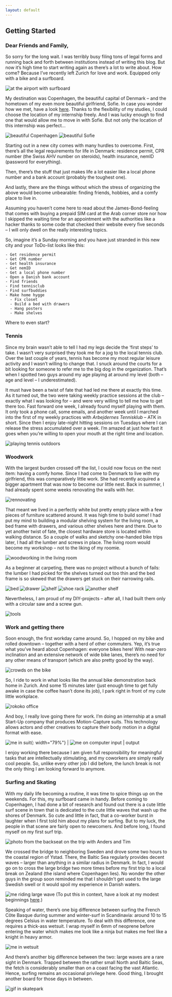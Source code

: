 ```yaml
---
layout: default
---
```

## Getting Started

### Dear Friends and Family,

So sorry for the long wait. I was terribly busy filing tons of legal forms and running back and forth between institutions instead of writing this blog. But now it’s high time to start writing again as there’s a lot to write about. How come? Because I’ve recently left Zurich for love and work. Equipped only with a bike and a surfboard.

![at the airport with surfboard](imgs/1/1.jpeg)

My destination was Copenhagen, the beautiful capital of Denmark – and the hometown of my even more beautiful girlfriend, Sofie. In case you wonder how we met, have a look [here](./../vancouver/van3). Thanks to the flexibility of my studies, I could choose the location of my internship freely. And I was lucky enough to find one that would allow me to move in with Sofie. But not only the location of this internship was perfect…

![beautiful Copenhagen](imgs/1/2a.jpeg)
![beautiful Sofie](imgs/1/2b.jpeg)

Starting out in a new city comes with many hurdles to overcome. First, there’s all the legal requirements for life in Denmark: residence permit, CPR number (the Swiss AHV number on steroids), health insurance, nemID (password for everything).

Then, there’s the stuff that just makes life a lot easier like a local phone number and a bank account (probably the toughest one).

And lastly, there are the things without which the stress of organizing the above would become unbearable: finding friends, hobbies, and a comfy place to live in.

Assuming you haven’t come here to read about the James-Bond-feeling that comes with buying a prepaid SIM card at the Arab corner store nor how I skipped the waiting time for an appointment with the authorities like a hacker thanks to some code that checked their website every five seconds – I will only dwell on the really interesting topics.

So, imagine it’s a Sunday morning and you have just stranded in this new city and your ToDo-list looks like this:

    - Get residence permit
    - Get CPR number
    - Get health insurance 
    - Get nemID
    - Get a local phone number
    - Open a Danish bank account
    - Find friends
    - Find tennisclub
    - Find surfbuddies
    - Make home hygge
      - Fix closet
      - Build a bed with drawers
      - Hang posters
      - Make shelves

Where to even start?

### Tennis

Since my brain wasn’t able to tell I had my legs decide the ‘first steps’ to take. I wasn’t very surprised they took me for a jog to the local tennis club. Over the last couple of years, tennis has become my most regular leisure activity and I wasn’t willing to change that. I snuck around the courts for a bit looking for someone to refer me to the big dog in the organization. That’s when I spotted two guys around my age playing at around my level (both – age and level – I underestimated).

It must have been a twist of fate that had led me there at exactly this time. As it turned out, the two were taking weekly practice sessions at the club – exactly what I was looking for – and were very willing to tell me how to get there too. Fast forward one week, I already found myself playing with them. It only took a phone call, some emails, and another week until I marched into the first of my weekly practices with _Arbejdernes Tennisklub_ – ATK in short. Since then I enjoy late-night hitting sessions on Tuesdays where I can release the stress accumulated over a week. I’m amazed at just how fast it goes when you’re willing to open your mouth at the right time and location.

![playing tennis outdoors](imgs/1/3.jpeg)

### Woodwork

With the largest burden crossed off the list, I could now focus on the next item: having a comfy home. Since I had come to Denmark to live with my girlfriend, this was comparatively little work. She had recently acquired a bigger apartment that was now to become our little nest. Back in summer, I had already spent some weeks renovating the walls with her.

![rennovating](imgs/1/4.jpeg)

That meant we lived in a perfectly white but pretty empty place with a few pieces of furniture scattered around. It was high time to build some! I had put my mind to building a modular shelving system for the living room, a bed frame with drawers, and various other shelves here and there. Due to yet another twist of fate, the closest hardware store is located within walking distance. So a couple of walks and sketchy one-handed bike trips later, I had all the lumber and screws in place. The living room would become my workshop – not to the liking of my roomie.

![woodworking in the living room](imgs/1/5.jpeg)

As a beginner at carpeting, there was no project without a bunch of fails: the lumber I had picked for the shelves turned out too thin and the bed frame is so skewed that the drawers get stuck on their narrowing rails.

![bed](imgs/1/bed.gif)
![drawer](imgs/1/6b.jpeg)
![shelf](imgs/1/6a.jpeg)
![shoe rack](imgs/1/6.jpeg)
![another shelf](imgs/1/7.jpeg)

Nevertheless, I am proud of my DIY-projects – after all, I had built them only with a circular saw and a screw gun.

![tools](imgs/1/8.jpeg)
<!-- {: width="50%"} -->

### Work and getting there

Soon enough, the first workday came around. So, I hopped on my bike and rolled downtown – together with a herd of other commuters. Yep, it’s true what you’ve heard about Copenhagen: everyone bikes here! With near-zero inclination and an extensive network of wide bike lanes, there’s no need for any other means of transport (which are also pretty good by the way).

![crowds on the bike](imgs/1/9.jpeg)

So, I ride to work in what looks like the annual bike demonstration back home in Zurich. And some 15 minutes later (just enough time to get fully awake in case the coffee hasn’t done its job), I park right in front of my cute little workplace.

![rokoko office](imgs/1/10.jpeg)

And boy, I really love going there for work. I’m doing an internship at a small Start-Up company that produces Motion-Capture suits. This technology allows actors and other creatives to capture their body motion in a digital format with ease.

![me in suit](imgs/1/11a.gif){: width="79%"} | ![me on computer](imgs/1/11b.gif)
input | output

I enjoy working there because I am given full responsibility for meaningful tasks that are intellectually stimulating, and my coworkers are simply really cool people. So, unlike every other job I did before, the lunch break is not the only thing I am looking forward to anymore.

### Surfing and Skating

With my daily life becoming a routine, it was time to spice things up on the weekends. For this, my surfboard came in handy. Before coming to Copenhagen, I had done a bit of research and found out there is a cute little surf scene in town that is dedicated to the cute little waves that wash up the shores of Denmark. So cute and little in fact, that a co-worker burst in laughter when I first told him about my plans for surfing. But to my luck, the people in that scene are fairly open to newcomers. And before long, I found myself on my first surf trip.

![photo from the backseat on the trip with Anders and Tim](imgs/1/12.jpeg)

We crossed the bridge to neighboring Sweden and drove some two hours to the coastal region of Ystad. There, the Baltic Sea regularly provides decent waves – larger than anything in a similar radius in Denmark. In fact, I would go on to cross the large bridge two more times before my first trip to a local break on Zealand (the island where Copenhagen lies). No wonder the other guys in the group soon reminded me that I shouldn’t get used to the large Swedish swell or it would spoil my experience in Danish waters.

![me riding large wave](imgs/1/surf.gif)
(To put this in context, have a look at my modest beginnings [here](../mexico/w15).)

Speaking of water, there’s one big difference between surfing the French Côte Basque during summer and winter-surf in Scandinavia: around 10 to 15 degrees Celsius in water temperature. To deal with this difference, one requires a thick-ass wetsuit. I wrap myself in 6mm of neoprene before entering the water which makes me look like a ninja but makes me feel like a knight in heavy armor.

![me in wetsuit](imgs/1/14.jpeg)

And there’s another big difference between the two: large waves are a rare sight in Denmark. Trapped between the rather small North and Baltic Seas, the fetch is considerably smaller than on a coast facing the vast Atlantic. Hence, surfing remains an occasional privilege here. Good thing, I brought another board for those days in between.

![gif in skatepark](imgs/1/skate.gif)
